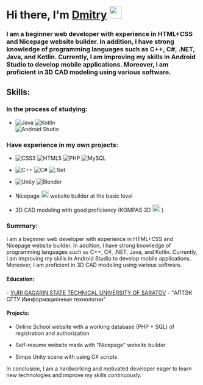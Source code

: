 <h1 alight="center">Hi there, I'm <a href="https://github.com/r3ynD" target="blank"> Dmitry</a> <img src="https://github.com/blackcater/blackcater/raw/main/images/Hi.gif" height="32"/></h1>
  <h3>I am a beginner web developer with experience in HTML+CSS and Nicepage website builder. In addition, I have strong knowledge of programming languages such as C++, C#, .NET, Java, and Kotlin. Currently, I am improving my skills in Android Studio to develop mobile applications. Moreover, I am proficient in 3D CAD modeling using various software.</h3>
  <h2>Skills:</h2> 
  
 <h3>In the process of studying:</h3> 
 
- ![Java](https://img.shields.io/badge/java-%23ED8B00.svg?style=for-the-badge&logo=openjdk&logoColor=white) ![Kotlin](https://img.shields.io/badge/kotlin-%237F52FF.svg?style=for-the-badge&logo=kotlin&logoColor=white) <br>
![Android Studio](https://img.shields.io/badge/Android%20Studio-3DDC84.svg?style=for-the-badge&logo=android-studio&logoColor=white) <br>
 <h3>Have experience in my own projects:</h3>
 
- ![CSS3](https://img.shields.io/badge/css3-%231572B6.svg?style=for-the-badge&logo=css3&logoColor=white) ![HTML5](https://img.shields.io/badge/html5-%23E34F26.svg?style=for-the-badge&logo=html5&logoColor=white) 
 ![PHP](https://img.shields.io/badge/php-%23777BB4.svg?style=for-the-badge&logo=php&logoColor=white) ![MySQL](https://img.shields.io/badge/mysql-%2300f.svg?style=for-the-badge&logo=mysql&logoColor=white) <br>

- ![C++](https://img.shields.io/badge/c++-%2300599C.svg?style=for-the-badge&logo=c%2B%2B&logoColor=white) ![C#](https://img.shields.io/badge/c%23-%23239120.svg?style=for-the-badge&logo=c-sharp&logoColor=white)
![.Net](https://img.shields.io/badge/.NET-5C2D91?style=for-the-badge&logo=.net&logoColor=white)

- ![Unity](https://img.shields.io/badge/unity-%23000000.svg?style=for-the-badge&logo=unity&logoColor=white) ![Blender](https://img.shields.io/badge/blender-%23F5792A.svg?style=for-the-badge&logo=blender&logoColor=white)

- Nicepage <img src="https://encrypted-tbn0.gstatic.com/images?q=tbn:ANd9GcQaBBwk1d4RLiMuh5X8i1gZ1i6TVMyl6-xLSXKhc6s&s" height=20px with=20px> website builder at the basic level 

- 3D CAD modeling with good proficiency (KOMPAS 3D <img src="https://kompas.ru/source/images/kompas-application/kompas-invisible.png" height=20px with=20px> )
    

<h3>Summary:</h3>
I am a beginner web developer with experience in HTML+CSS and Nicepage website builder. In addition, I have strong knowledge of programming languages such as C++, C#, .NET, Java, and Kotlin. Currently, I am improving my skills in Android Studio to develop mobile applications. Moreover, I am proficient in 3D CAD modeling using various software.
<br>
<h4>Education:</h4>
-  <a href = "http://en.sstu.ru/">YURI GAGARIN STATE TECHNICAL UNIVERSITY OF SARATOV</a>
-  "АПТЭК СГТУ Иинформационные технологии"



<h4>Projects:</h4>

- Online School website with a working database (PHP + SQL) of registration and authorization

- Self-resume website made with "Nicepage" website builder

- Simpe Unity scene with using C# scripts 


In conclusion, I am a hardworking and motivated developer eager to learn new technologies and improve my skills continuously.
  
  



<!--
**r3ynD/r3ynD** is a ✨ _special_ ✨ repository because its `README.md` (this file) appears on your GitHub profile.

Here are some ideas to get you started:

- 🔭 I’m currently working on ...
- 🌱 I’m currently learning ...
- 👯 I’m looking to collaborate on ...
- 🤔 I’m looking for help with ...
- 💬 Ask me about ...
- 📫 How to reach me: ...
- 😄 Pronouns: ...
- ⚡ Fun fact: ...
-->
